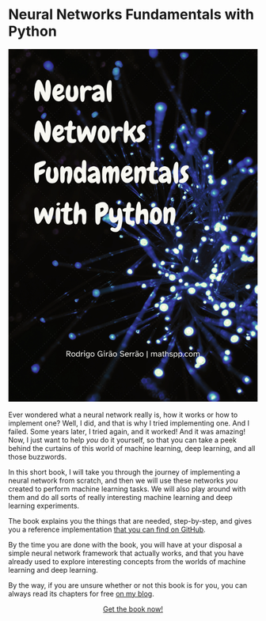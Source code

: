 # Neural Networks Fundamentals with Python

![](nnfwp.svg?classes=float-right)

Ever wondered what a neural network really is, how it works or how to implement one?
Well, I did, and that is why I tried implementing one.
And I failed.
Some years later, I tried again, and it worked!
And it was amazing!
Now, I just want to help _you_ do it yourself, so that you can take a peek
behind the curtains of this world of machine learning, deep learning,
and all those buzzwords.

In this short book, I will take you through the journey of implementing a neural network
from scratch, and then we will use these networks _you_ created to perform
machine learning tasks.
We will also play around with them and do all sorts of really interesting machine learning
and deep learning experiments.

The book explains you the things that are needed, step-by-step,
and gives you a reference implementation [that you can find on GitHub][gh-nnfwp].

By the time you are done with the book, you will have at your disposal
a simple neural network framework that actually works, and that you have already
used to explore interesting concepts from the worlds of machine learning and
deep learning.

By the way, if you are unsure whether or not this book is for you,
you can always read its chapters for free [on my blog](/blog/tag:nnfwp).

<p style="clear:both"></p>

<div style="display:flex; justify-content:center">
<a class="gumroad-button" href="https://gumroad.com/l/swTNI" target="_blank">Get the book now!</a>
</div>

[gh-nnfwp]: https://github.com/mathspp/nnfwp
